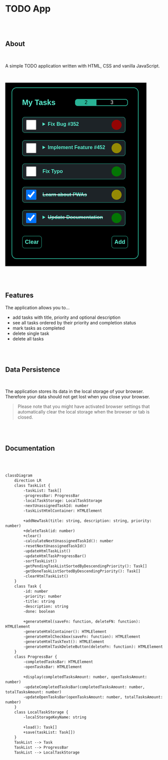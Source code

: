 # **TODO App**
<br>
<br>

## **About**
<br>

A simple TODO application written with HTML, CSS and vanilla JavaScript.

<br>

![Screenshot](./screenshots/screenshot-todo-app.png)

<br>
<br>

## **Features**

The application allows you to...
* add tasks with title, priority and optional description
* see all tasks ordered by their priority and completion status
* mark tasks as completed
* delete single task
* delete all tasks

<br>
<br>

## **Data Persistence**
<br>

The application stores its data in the local storage of your browser. Therefore your data should not get lost when you close your browser. 

>Please note that you might have activated browser settings that automatically clear the local storage when the browser or tab is closed.

<br>
<br>

## **Documentation**
<br>
<br>

```mermaid
classDiagram
    direction LR
    class TaskList {
        -taskList: Task[]
        -progressBar: ProgressBar
        -localTaskStorage: LocalTaskStorage 
        -nextUnassignedTaskId: number
        -taskListHtmlContainer: HTMLElement 

        +addNewTask(title: string, description: string, priority: number)
        +deleteTask(id: number)
        +clear()
        -calculateNextUnassignedTaskId(): number
        -resetNextUnassignedTaskId()
        -updateHtmlTaskList()
        -updateHtmlTaskProgressBar()
        -sortTaskList()
        -getPendingTaskListSortedByDescendingPriority(): Task[]
        -getDoneTaskListSortedByDescendingPriority(): Task[]
        -clearHtmlTaskList()
    }
    class Task {
        -id: number
        -priority: number
        -title: string
        -description: string
        -done: boolean

        +generateHtml(saveFn: function, deleteFN: function): HTMLElement
        -generateHtmlContainer(): HTMLElement
        -generateHtmlCheckbox(saveFn: function): HTMLElement
        -generateHtmlTaskText(): HTMLElement
        -generateHtmlTaskDeleteButton(deleteFn: function): HTMLElement
    }
    class ProgressBar {
        -completedTasksBar: HTMLElement
        -openTasksBar: HTMLElement

        +display(completedTasksAmount: number, openTasksAmount: number)
        -updateCompletedTasksBar(completedTasksAmount: number, totalTasksAmount: number)
        -updateOpenTasksBar(openTasksAmount: number, totalTasksAmount: number)
    }
    class LocalTaskStorage {
        -localStorageKeyName: string

        +load(): Task[]
        +save(taskList: Task[])
    }
    TaskList --> Task
    TaskList --> ProgressBar
    TaskList --> LocalTaskStorage


```

